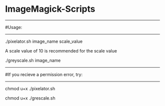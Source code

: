 # ImageMagick-Scripts

---

#Usage: 

---

./pixelator.sh image_name scale_value

A scale value of 10 is recommended for the scale value

./greyscale.sh image_name

---

#If you recieve a permission error, try: 

---

chmod u+x ./pixelator.sh

chmod u+x ./grescale.sh
